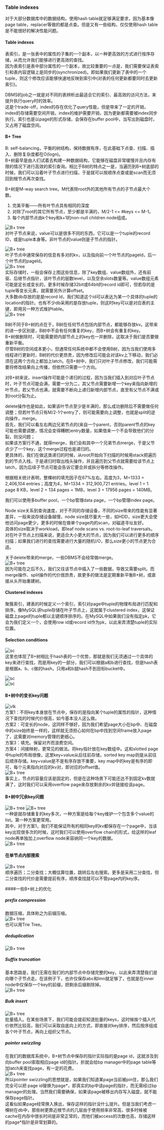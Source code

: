 ### Table indexes
对于大部分数据库中的数据结构，使用hash table就足够满足要求，因为基本像page table，replacer等做的都是点查。但是又有一些结构，仅仅使用hash table是不能很好的解决性能问题。  

#### Table indexes
表索引，是一张表中的属性的子集的一个副本，以一种更高效的方式进行按序存储，从而允许我们能够进行更高效的查找。  
因为表索引是表中部分属性的一个副本，故比较重要的一点是，我们需要保证表索引和表内容逻辑上是同步的(synchronized)。即如果我们更新了表中的一个tuple，则这个修改应该能够快速地反映到索引中(对表的任何更新都要同时去更新索引)。

DBMS的job之一就是对不同的表辨析出最适合它的索引、最高效的访问方法，来提升执行query时的效率。  
这是个trade-off，index的存在优化了query性能，但是带来了一定的开销，index的存储需要空间开销，index的维护需要开销，因为更新都需要被index同步执行。索引也是以page的形式存储，会保存在buffer pool中，当写出到磁盘时，又占用了磁盘空间。

#### B+ Tree
B: self-balancing，平衡的树结构，保持数据有序，在此基础下点查、扫描、插入、删除复杂度都在O(logn)。  
B+树最早是由人们试着去构建一种数据结构，它能够在磁盘非常缓慢并且内存有限的情况下进行高效的索引查询。相比于B树的特点之一是，当遍历到B+树底部的时候，我们可以沿着叶子节点进行扫描，于是就可以按顺序点查或是scan而无须回到根节点再次查找。  

B+树是M-way search tree。M代表除root外的其他所有节点的子节点最大个数。    

1.	完美平衡——所有叶节点具有相同的深度
2.	对除了root的其它所有节点，至少都是半满的，M/2-1 <= #keys <= M-1。
3.	每个内部节点由k个key和k+1的non-null children node组成。  

![B+ tree](figs/C7/B-plus-tree.png)  
对叶子节点来说，value可以是很多不同的东西，它可以是一个tuple的record ID，或是tuple本身等。非叶节点的value则是子节点的指针。  

![B+ tree](figs/C7/B-plus-tree1.png)  
叶子节点中通常保存的信息有多对的kv，以及指向前一个叶节点的pageId，后一个叶节点的pageId。  
![B+ tree](figs/C7/B-plus-tree2.png)  
实际存储时，一般会保存上图这些信息，除了key数组、value数组外，还有前驱、后继节点指针，该叶节点的层数level，以及空余slots数量等。value数组元素可能是定长或变长的，更多时候存储32bit或64bit的record id即可，但若存的是tuple等变长元素，就需要另外计算offset。  
大多数db存放的是是record Id，我们知道这个id可以表达为某一个具体的tuple的location的指针。也有不少db采用的是存放tuple，则这时key可以是对应表的主键，即用另一种方式维护table。  
![B+ tree](figs/C7/B-plus-tree3.png)   

B树不同于B+树的点在于，B树在任何节点包括内部节点，都能够存放kv。这带来的进一步区别是，B树中不会有任何重复的key，而B+树会有重复的key。  
B+树做删除时，可能需要把内部节点上的key也一并删除，这取决于我们是否要做重新平衡。  
尽管B树的空间成本更小，但通常任何系统中都不会使用B树，因为当我们使用多线程进行更新时，B树的代价更昂贵，因为修改后可能会对该kv上下移动，我们必须在这两个方向上都加上latch。在B+树中，我们只对叶子节点修改，我们可能需要将修改结果向上传播，但依然只需要一个方向。  

对B+树来说，insert操作可能是个递归的过程，因为当我们插入到对应叶子节点时，叶子节点可能会满，需要一分为二，其父节点需要新增一个key来指向新增的叶节点，若父节点也满，就需要不断向上递归新增内部节点，直至有父节点不满或到root分裂为止。  

delete操作也是如此，如果该叶节点至少是半满的，那么成功删除后不需要做任何调整；但若叶节点只有M/2-1个entry了，则可能需要向上调整，也就是split的逆向操作，merge。  
首先，我们可以看左右两边兄弟节点的(来自一个parent，否则parent节点的key可能也需要调整，情况会变得糟糕)entry数量，如果借来一个不会导致他们的分裂，则没问题；  
如果该方案行不通，就得merge，我们会和其中一个兄弟节点merge，于是父节点少了一个key，这个merge过程也是递归的。  
更具体的，我们在做这类递归的时候，从root开始向下扫描的时候用stack把遍历到的节点入栈，于是递归时取出栈头操作，并且遍历到父节点就需要给该节点上latch，因为后续子节点可能会告诉它要合并或拆分等修改操作。  

根据相关统计表明，整棵树的填充因子在67%左右。高度为3，M=1333 = 2,406,104 entries；高度为4，M=1334 = 312,900,721 entries。level 1 = 1 page 8 KB，level 2 = 134 pages = 1MB，level 3 = 17956 pages = 140MB。  



我们可以使用多buffer pool，一个bp管理data page，一个bp管理index page。  

Node size关系到查询速度，对于不同的存储设备，不同的size带来的性能有显著差异，一般来说存储设备越慢，node size就尽量大一些，如HDD，size更大会使他访问page更少，更多的时候在做单个page内的scan，对磁道寻址友好。  
具体的size取决于workload，即leaf node scans vs. root-to-leaf traversals。对在叶子节点上扫描来说，更适合大小更大的节点，因为我们可以进行更多的顺序扫描；如果我们进行的查找需要进行大量的随机I/O，那么size更小的节点更为合适。


关于delete带来的merge，一些DBMS不会经常做merge。  
![B+ tree](figs/C7/B-plus-tree4.png)   
因为可能在之后不久，我们又往该节点中插入了一些数据，导致又需要split。而merge操作、split操作的代价很昂贵，故更多的做法是定期重新平衡B+树，或直接从头开始重建树。

#### Clustered indexes
聚簇索引，建表的时候定义一个索引，索引对page中tuple的物理布局进行匹配和排序。像MySQL讲tuple存储在叶子节点上，这就属于clustered index，这保证磁盘上page的tuple都以主键顺序排序的。在MySQL中如果我们没有指定pk，它会为我们定义一个，会使用row id或record id作为pk，以此来弄清楚tuple的实际位置。  


#### Selection conditions
![sc](figs/C7/selection-conditions.png)  
这里也体现了B+树相比于hash表的一个优势，那就是我们无须通过一个具体的key来进行查找，而是用key的一部分，我们可以根据a和b进行查找，但是hash表是根据a、b、c做的hash，只用a和b就hash不到目标bucket中。  

![sc](figs/C7/selection-conditions1.png)  
![sc](figs/C7/selection-conditions2.png)  

#### B+树中的变长key问题

![vlk](figs/C7/variable-length-keys.png)  
方案1：不将key本身放在节点中，保存的是指向某个tuple的属性的指针，这种情况下查找的时候代价很高，如今基本没人这么做。  
方案2：可变长的node，这同样不够好，因为我们希望page大小在bp中、在磁盘中的size始终是一样的，这样就无须担心如何在bp中找到空间frame放入page了，这需要对memory管理的更细心。  
方案3：填充。保留对齐而浪费空间。  
方案4：间接映射，更常见的做法。将key指针放在key数组中。这和slotted page中tuple的布局很像，这里key+value从后往前存储，sorted key map则是从前往后顺序存储。key+value是不是有序存放不重要，key map中的key是有序的即可，每个元素指向对应的kv对，即对应的offset值。    
![B+ tree](figs/C7/B-plus-tree5.png)   
事实上，节点的容量应该是固定的，但是在这种场景下可能还达不到固定kv数就满了，这时我们可以采用overflow page来存放剩余的kv并链接给该page。  


#### B+树中冗余key问题
![B+ tree](figs/C7/B-plus-tree6.png)
![B+ tree](figs/C7/B-plus-tree7.png)   
一种是就存储重复的key多次，一种方案是给每个key维护一个包含多个value的list。第一种方案更常用。  
其中，对于方案1，我们不能保证所有的相同key的kv都保存在一个page中，当该key出现很多次的时候，这时我们可以使用overflow chain的形式，给这样的leaf node再单独加上overflow node来容纳同一个key的数据。  
![B+ tree](figs/C7/B-plus-tree8.png)   

#### 在单节点内部搜索

![B+ tree](figs/C7/B-plus-tree9.png)   
顺序遍历；二分查找；大概估算位置，跳转后左右搜索。更多是采用二分查找，但二分查找的代价是需要提前有序，顺序查找就可以不管page内的key序。


####一些B+树上的优化

##### prefix compression
数据压缩，具体称之为前缀压缩。  
![B+ tree](figs/C7/B-plus-tree10.png)   
也可以用Trie Tree。  

##### deduplication
![B+ tree](figs/C7/B-plus-tree13.png)   

##### Suffix truncation
基本思路是，我们无需在我们的内部节点中存储完整的key，以此来弄清楚我们是向哪个子节点走。在该例子下，也许仅保存abc和lmn就足够了，也就是在inner node中仅保存一个key的前缀，把剩余后缀剔除掉。  
![B+ tree](figs/C7/B-plus-tree11.png)   

##### Bulk insert
![B+ tree](figs/C7/B-plus-tree12.png)   
批量插入。在某些场景下，我们可能会提前知道批量的keys，这时候挨个插入代价依然比较高，我们可以采取自底向上的方式，即直接对key排序，然后按序组成各个叶子节点，再向上组织父节点。  

##### pointer swizzling
在我们的数据库系统中，B+树节点中保存的指针实际指的是page id，这就涉及到向buffer pool索取相应page id的指针。折就会给bp manager中的page table等加latch来查找page，有一定的花费。    
![B+ tree](figs/C7/B-plus-tree14.png)   
所以pointer swizzling的思想就是，如果我们知道某page当前被pin住，那么我们完全可以把 page id替换为page\*，即真实的bp中该page的指针，而无需经过bp manager的处理。当然我们需要确保，如果该page被移出内存写入磁盘，就不能保存page指针。  
这看似如果page经常换入换出，保存这样的指针没什么提升。但是当我们考虑一棵树在db中，那些树更靠近根节点的几层由于使用频率非常高，很多时候被cache在内存中很长时间是非常正常的，而他们被access的次数也高，存储这样的page\*指针是非常划算的。